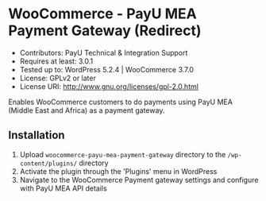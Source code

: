 # WooCommerce - PayU MEA Payment Gateway (Redirect)
* Contributors:  PayU Technical & Integration Support 
* Requires at least: 3.0.1
* Tested up to: WordPress 5.2.4 | WooCommerce 3.7.0
* License: GPLv2 or later
* License URI: http://www.gnu.org/licenses/gpl-2.0.html

Enables WooCommerce customers to do payments using PayU MEA (Middle East and Africa) as a payment gateway.

## Installation

1. Upload `woocommerce-payu-mea-payment-gateway` directory to the `/wp-content/plugins/` directory
2. Activate the plugin through the 'Plugins' menu in WordPress
3. Navigate to the WooCommerce Payment gateway settings and configure with PayU MEA API details
